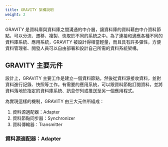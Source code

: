 ```yaml
---
title: GRAVITY 架構說明
weight: 2
---
```


GRAVITY 是資料庫與資料庫之間溝通的中介層，讓資料庫的資料藉由中介資料節點，可以分流、遷移、複製、快取於不同的系統之中。為了連接和適應各種不同的資料庫系統、應用系統，GRAVITY 被設計得相當輕量，而且具有許多彈性，方便資料管理者、開發人員可以自由部署和設計自己所需的資料系統架構。

## GRAVITY 主要元件

設計上，GRAVITY 主要工作是建立一個資料節點，然後從資料源接收資料，並對資料進行記錄、快照等工作。有需要的應用系統，可以跟資料節點訂閱資料，並將資料落地於指定的資料庫系統、訊息佇列或推送至另一個應用程式。

為實現這樣的機制，GRAVITY 由三大元件所組成：

1. 資料源適配器：Adapter
2. 資料節點同步器：Synchronizer
3. 資料傳輸器：Transmitter

### 資料源適配器：Adapter

